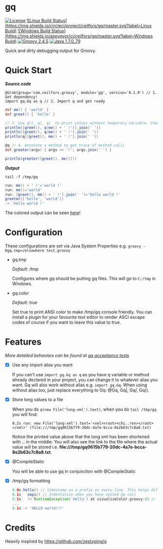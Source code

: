 # gq

[![License](https://img.shields.io/badge/License-Apache%202.0-blue.svg)](https://github.com/ceilfors/gq/blob/master/LICENSE)
[![Linux Build Status](https://img.shields.io/circleci/project/ceilfors/gq/master.svg?label=Linux Build)](https://circleci.com/gh/ceilfors/gq/tree/master)
[![Windows Build Status](https://img.shields.io/appveyor/ci/ceilfors/gq/master.svg?label=Windows Build)](https://ci.appveyor.com/project/ceilfors/gq/branch/master)
[![Groovy 2.4.5](https://img.shields.io/badge/groovy-2.4.5-red.svg)](http://www.groovy-lang.org/)
[![Java 1.7.0_79](https://img.shields.io/badge/java-1.7.0__79-red.svg)](https://java.com)

Quick and dirty debugging output for Groovy.

# Quick Start

_**Source code**_

```
@Grab(group='com.ceilfors.groovy', module='gq', version='0.1.0') // 1. Get dependency!
import gq.Gq as q // 2. Import q and get ready
```
```groovy
def me() { 'world' }
def greet() { 'hello' }

// 3. Use q(), q|, q/  to print values without temporary variable. Check the differences from the output below.
println([greet(), q(me() + ' !')].join(' '))
println([greet(), q/me() + ' !'].join(' '))
println(q|[greet(), me() + ' !'].join(' '))

@q // 4. Annotate a method to get trace of method calls
def greeter(args) { args << '!'; args.join(' ') }

println(greeter([greet(), me()]))
```

_**Output**_

`tail -f /tmp/gq`

```groovy
run: me() + ' !'='world !'
run: me()='world'
run: [greet(), me() + ' !'].join(' ')='hello world !'
greeter(['hello', 'world'])
-> 'hello world !'
```

The colored output can be seen [here](doc/quick-start-output.png)!

# Configuration

These configurations are set via Java System Properties e.g. `groovy -Dgq.tmp=/elsewhere test.groovy`

- gq.tmp

  *Default: /tmp*
  
  Configures where gq should be putting gq files. This will go to `C:/tmp` in Windows.

- gq.color

  *Default: true*

  Set true to print ANSI color to make /tmp/gq console friendly. You can install a plugin for your favourite text editor to render ASCI escape codes of course if you want to leave this value to true.

# Features

*More detailed behaviors can be found at [gq acceptance tests](test-acceptance/src/test/groovy/com/ceilfors/groovy/gq)*

- [x] Use any import alias you want

  If you can't use `import gq.Gq as q` as you have q variable or method already declared in your project, you can change it to whatever alias you want. Gq will also work without alias e.g. `import gq.Gq`. When using without alias too, just replace everything to Gq: @Gq, Gq|, Gq/, Gq().

- [x] Store long values to a file

  When you do `q(new File('long-xml').text)`, when you do `tail /tmp/gq` you will find:
    
  ```
  0.2s run: new File('long-xml').text='<xml><root><chi..ren></root></xml>' (file:///tmp/gq0615b779-20dc-4a7e-bcca-8e2b63c7c8a8.txt)
  ```
  
  Notice the printed value above that the long xml has been shortened with **..** in the middle. You will also see the link to the file where the actual value will be stored i.e. **file:///tmp/gq0615b779-20dc-4a7e-bcca-8e2b63c7c8a8.txt**.

- [x] @CompileStatic

  You will be able to use gq in conjunction with @CompileStatic
  
- [x] /tmp/gq formatting

  ```groovy
  0.0s hello() // timestamp as a prefix on every line. This helps differentiating multiple time of execution.
  0.1s   oops() // Indentation when you have nested @q call
  0.1s   !> RuntimeException('Hello') at visualizeColor.groovy:43 // Handles and prints exception with line number
  ...
  0.1s -> 'HELLO world!!!'
  ```

# Credits

Heavily inspired by https://github.com/zestyping/q
